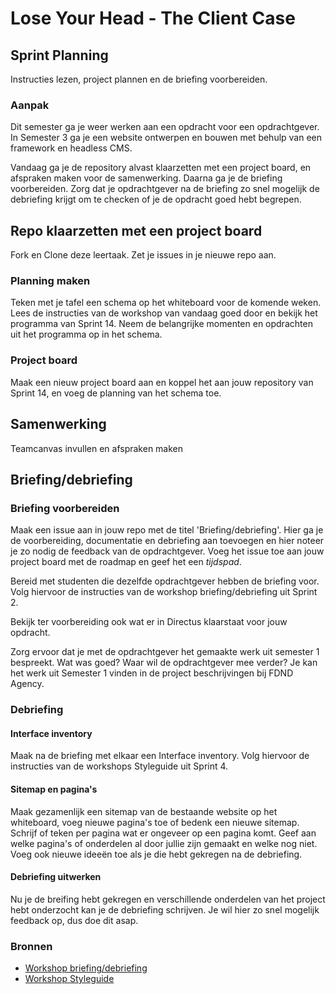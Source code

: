 # Lose Your Head - The Client Case

## Sprint Planning

Instructies lezen, project plannen en de briefing voorbereiden.

### Aanpak

Dit semester ga je weer werken aan een opdracht voor een opdrachtgever. In Semester 3 ga je een website ontwerpen en bouwen met behulp van een framework en headless CMS.

Vandaag ga je de repository alvast klaarzetten met een project board, en afspraken maken voor de samenwerking. 
Daarna ga je de briefing voorbereiden.
Zorg dat je opdrachtgever na de briefing zo snel mogelijk de debriefing krijgt om te checken of je de opdracht goed hebt begrepen.


## Repo klaarzetten met een project board

Fork en Clone deze leertaak. Zet je issues in je nieuwe repo aan.

### Planning maken
Teken met je tafel een schema op het whiteboard voor de komende weken.
Lees de instructies van de workshop van vandaag goed door en bekijk het programma van Sprint 14. Neem de belangrijke momenten en opdrachten uit het programma op in het schema.

### Project board
Maak een nieuw project board aan en koppel het aan jouw repository van Sprint 14, en voeg de planning van het schema toe.


## Samenwerking
Teamcanvas invullen en afspraken maken


## Briefing/debriefing

### Briefing voorbereiden
Maak een issue aan in jouw repo met de titel 'Briefing/debriefing'. Hier ga je de voorbereiding, documentatie en debriefing aan toevoegen en hier noteer je zo nodig de feedback van de opdrachtgever.
Voeg het issue toe aan jouw project board met de roadmap en geef het een *tijdspad*.

Bereid met studenten die dezelfde opdrachtgever hebben de briefing voor. Volg hiervoor de instructies van de workshop briefing/debriefing uit Sprint 2.

Bekijk ter voorbereiding ook wat er in Directus klaarstaat voor jouw opdracht.

Zorg ervoor dat je met de opdrachtgever het gemaakte werk uit semester 1 bespreekt. Wat was goed? Waar wil de opdrachtgever mee verder? Je kan het werk uit Semester 1 vinden in de project beschrijvingen bij FDND Agency.

### Debriefing

#### Interface inventory
Maak na de briefing met elkaar een Interface inventory. Volg hiervoor de instructies van de workshops Styleguide uit Sprint 4.

#### Sitemap en pagina's
Maak gezamenlijk een sitemap van de bestaande website op het whiteboard, voeg nieuwe pagina's toe of bedenk een nieuwe sitemap. Schrijf of teken per pagina wat er ongeveer op een pagina komt. Geef aan welke pagina's of onderdelen al door jullie zijn gemaakt en welke nog niet. Voeg ook nieuwe ideeën toe als je die hebt gekregen na de debriefing.

#### Debriefing uitwerken
Nu je de breifing hebt gekregen en verschillende onderdelen van het project hebt onderzocht kan je de debriefing schrijven. 
Je wil hier zo snel mogelijk feedback op, dus doe dit asap.

### Bronnen
- [Workshop briefing/debriefing](https://github.com/fdnd-task/the-client-website/blob/main/docs/briefing-debriefing.md)
- [Workshop Styleguide](https://github.com/fdnd-task/look-and-feel-corporate-identity/blob/main/docs/styleguide.md)




